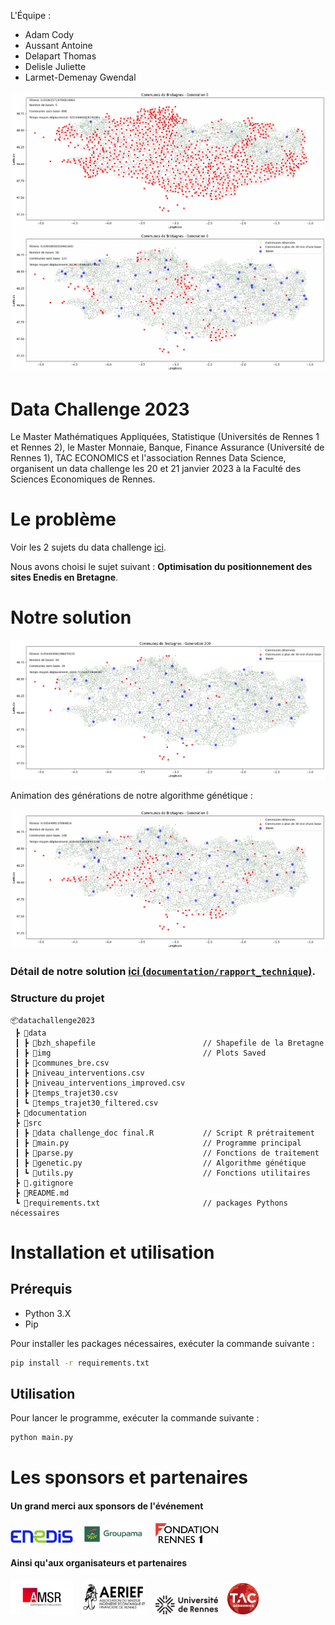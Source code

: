L'Équipe : 
- Adam Cody
- Aussant Antoine
- Delapart Thomas
- Delisle Juliette
- Larmet-Demenay Gwendal


![Solution](documentation/img/5b.gif)
![Solution](documentation/img/50b.gif)

# Data Challenge 2023

Le Master Mathématiques Appliquées, Statistique (Universités de Rennes 1 et Rennes 2), le Master Monnaie, Banque, Finance Assurance (Université de Rennes 1), TAC ECONOMICS et l'association Rennes Data Science, organisent un data challenge les 20 et 21 janvier 2023 à la Faculté des Sciences Economiques de Rennes.

# Le problème

Voir les 2 sujets du data challenge [ici](documentation/challenge/documentation.pdf).

Nous avons choisi le sujet suivant : **Optimisation du positionnement des sites Enedis en Bretagne**.

# Notre solution

![Solution](data/img/b40_gen_200.png)

Animation des générations de notre algorithme génétique :

![SolutionGif](documentation/img/40b.gif)

### Détail de notre solution [ici (`documentation/rapport_technique`)](documentation/rapport_technique.md).

### Structure du projet

```
📦datachallenge2023
 ┣ 📂data
 ┃ ┣ 📂bzh_shapefile                        // Shapefile de la Bretagne
 ┃ ┣ 📂img                                  // Plots Saved
 ┃ ┣ 📜communes_bre.csv
 ┃ ┣ 📜niveau_interventions.csv
 ┃ ┣ 📜niveau_interventions_improved.csv
 ┃ ┣ 📜temps_trajet30.csv
 ┃ ┗ 📜temps_trajet30_filtered.csv
 ┣ 📂documentation                          
 ┣ 📂src
 ┃ ┣ 📜data challenge_doc final.R           // Script R prétraitement
 ┃ ┣ 📜main.py                              // Programme principal
 ┃ ┣ 📜parse.py                             // Fonctions de traitement
 ┃ ┣ 📜genetic.py                           // Algorithme génétique
 ┃ ┗ 📜utils.py                             // Fonctions utilitaires
 ┣ 📜.gitignore
 ┣ 📜README.md
 ┗ 📜requirements.txt                       // packages Pythons nécessaires
 ```

# Installation et utilisation

## Prérequis

- Python 3.X
- Pip

Pour installer les packages nécessaires, exécuter la commande suivante :

```bash
pip install -r requirements.txt
```

## Utilisation

Pour lancer le programme, exécuter la commande suivante :

```bash
python main.py
```



# Les sponsors et partenaires

#### Un grand merci aux sponsors de l'événement



<a href="https://www.enedis.fr" target="_blank"><img src="documentation/img/logo_enedis.png" width="100"></a> &nbsp;&nbsp; <a href="https://www.groupama.fr/" target="_blank"><img src="documentation/img/Groupama_FB_RVB.jpg" width="100"></a> &nbsp;&nbsp; <a href="https://fondation.univ-rennes.fr/" target="_blank"><img src="documentation/img/logo-Fondation-Rennes1-couleur-nobaseline.png" width="100"></a>

#### Ainsi qu'aux organisateurs et partenaires

<a href="https://eco.univ-rennes.fr/amsr" target="_blank"><img src="documentation/img/logo_amsr.jpg" width="100"></a> &nbsp;&nbsp; <a href="https://eco.univ-rennes.fr/aerief" target="_blank"><img src="documentation/img/logo_aerief.jpg" width="100"></a> &nbsp;&nbsp; <a href="https://www.univ-rennes.fr/" target="_blank"><img src="documentation/img/UNIRENNES_LOGOnoir_0.png" width="100"></a> &nbsp;&nbsp; <a href="https://taceconomics.com" target="_blank"><img src="documentation/img/taceconomics-100px-white.png" width="50"></a>
